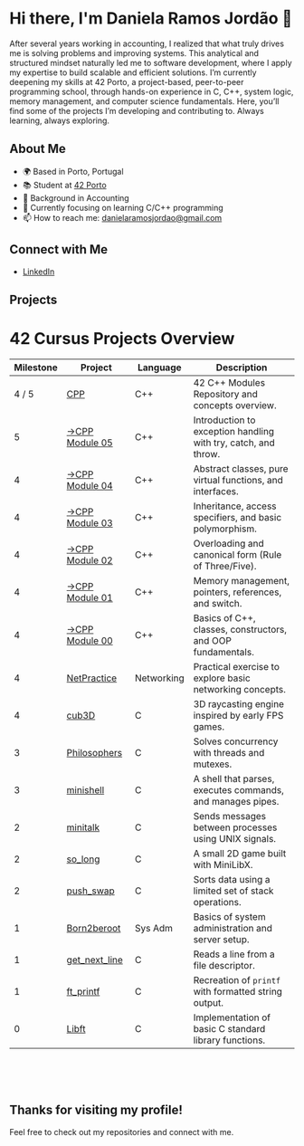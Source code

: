 # Hi there, I'm Daniela Ramos Jordão 👋

After several years working in accounting, I realized that what truly drives me is solving problems and improving systems. This analytical and structured mindset naturally led me to software development, where I apply my expertise to build scalable and efficient solutions.
I’m currently deepening my skills at 42 Porto, a project-based, peer-to-peer programming school, through hands-on experience in C, C++, system logic, memory management, and computer science fundamentals.
Here, you’ll find some of the projects I’m developing and contributing to. Always learning, always exploring.


## About Me

- 🌍 Based in Porto, Portugal
- 📚 Student at [42 Porto](https://www.42porto.com)
- 💼 Background in Accounting
- 🌱 Currently focusing on learning C/C++ programming
- 📫 How to reach me: [danielaramosjordao@gmail.com](mailto:danielaramosjordao@gmail.com)
  
## Connect with Me

- [LinkedIn](https://linkedin.com/in/daniela-ramos-jordao/)

## Projects

# 42 Cursus Projects Overview

| Milestone | Project                                     | Language  | Description                                                    |
|-----------|---------------------------------------------|-----------|----------------------------------------------------------------|
| 4 / 5     | [CPP](https://github.com/danielarjordao/CPP.git) | C++      | 42 C++ Modules Repository and concepts overview.               |
| 5         | [→CPP Module 05](https://github.com/danielarjordao/CPP/tree/main/CPP%20Module%2005) | C++      | Introduction to exception handling with try, catch, and throw. |
| 4         | [→CPP Module 04](https://github.com/danielarjordao/CPP/tree/main/CPP%20Module%2004) | C++      | Abstract classes, pure virtual functions, and interfaces.      |
| 4         | [→CPP Module 03](https://github.com/danielarjordao/CPP/tree/main/CPP%20Module%2003) | C++      | Inheritance, access specifiers, and basic polymorphism.        |
| 4         | [→CPP Module 02](https://github.com/danielarjordao/CPP/tree/main/CPP%20Module%2002) | C++      | Overloading and canonical form (Rule of Three/Five).           |
| 4         | [→CPP Module 01](https://github.com/danielarjordao/CPP/tree/main/CPP%20Module%2001) | C++      | Memory management, pointers, references, and switch.           |
| 4         | [→CPP Module 00](https://github.com/danielarjordao/CPP/tree/main/CPP%20Module%2000) | C++      | Basics of C++, classes, constructors, and OOP fundamentals.    |
| 4         | [NetPractice](https://github.com/danielarjordao/NetPractice.git)   | Networking| Practical exercise to explore basic networking concepts.        |
| 4         | [cub3D](https://github.com/danielarjordao/cub3D)         | C         | 3D raycasting engine inspired by early FPS games.               |
| 3         | [Philosophers](https://github.com/danielarjordao/Philosophers)  | C         | Solves concurrency with threads and mutexes.                    |
| 3         | [minishell](https://github.com/danielarjordao/minishell)     | C         | A shell that parses, executes commands, and manages pipes.      |
| 2         | [minitalk](https://github.com/danielarjordao/minitalk)      | C         | Sends messages between processes using UNIX signals.            |
| 2         | [so_long](https://github.com/danielarjordao/so_long)       | C         | A small 2D game built with MiniLibX.                            |
| 2         | [push_swap](https://github.com/danielarjordao/push_swap.git)     | C         | Sorts data using a limited set of stack operations.             |
| 1         | [Born2beroot](https://github.com/danielarjordao/Born2beroot.git)   | Sys Adm   | Basics of system administration and server setup.              |
| 1         | [get_next_line](https://github.com/danielarjordao/get_next_line.git) | C         | Reads a line from a file descriptor.                           |
| 1         | [ft_printf](https://github.com/danielarjordao/ft_printf.git)     | C         | Recreation of `printf` with formatted string output.           |
| 0         | [Libft](https://github.com/danielarjordao/Libft.git)         | C         | Implementation of basic C standard library functions.          |

<br><br><br>

## Thanks for visiting my profile!  
Feel free to check out my repositories and connect with me.

